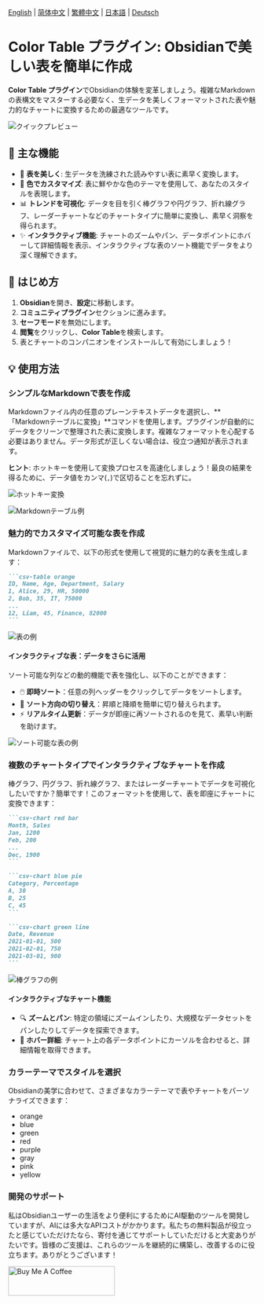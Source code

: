 [English](README.md) | [简体中文](README_zh_CN.md) | [繁體中文](README_zh_TW.md) | [日本語](README_ja.md) | [Deutsch](README_de.md)


# **Color Table プラグイン**: Obsidianで美しい表を簡単に作成

**Color Table プラグイン**でObsidianの体験を変革しましょう。複雑なMarkdownの表構文をマスターする必要なく、生データを美しくフォーマットされた表や魅力的なチャートに変換するための最適なツールです。

![クイックプレビュー](https://raw.githubusercontent.com/gradinnovate/public-raw/main/obsidian-color-table/table-anim.gif)

## 🌟 **主な機能**

- 🎨 **表を美しく**: 生データを洗練された読みやすい表に素早く変換します。
- 🌈 **色でカスタマイズ**: 表に鮮やかな色のテーマを使用して、あなたのスタイルを表現します。
- 📊 **トレンドを可視化**: データを目を引く棒グラフや円グラフ、折れ線グラフ、レーダーチャートなどのチャートタイプに簡単に変換し、素早く洞察を得られます。
- ✨ **インタラクティブ機能**: チャートのズームやパン、データポイントにホバーして詳細情報を表示、インタラクティブな表のソート機能でデータをより深く理解できます。

## 🚀 **はじめ方**

1. **Obsidian**を開き、**設定**に移動します。
2. **コミュニティプラグイン**セクションに進みます。
3. **セーフモード**を無効にします。
4. **閲覧**をクリックし、**Color Table**を検索します。
5. 表とチャートのコンパニオンをインストールして有効にしましょう！

## 💡 **使用方法**

### **シンプルなMarkdownで表を作成**

Markdownファイル内の任意のプレーンテキストデータを選択し、**「Markdownテーブルに変換」**コマンドを使用します。プラグインが自動的にデータをクリーンで整理された表に変換します。複雑なフォーマットを心配する必要はありません。データ形式が正しくない場合は、役立つ通知が表示されます。

**ヒント**: ホットキーを使用して変換プロセスを高速化しましょう！最良の結果を得るために、データ値をカンマ(`,`)で区切ることを忘れずに。

![ホットキー変換](https://raw.githubusercontent.com/gradinnovate/public-raw/main/obsidian-color-table/hotkey-anim.gif)

![Markdownテーブル例](https://raw.githubusercontent.com/gradinnovate/public-raw/main/obsidian-color-table/markdown-table-anim.gif)

### **魅力的でカスタマイズ可能な表を作成**

Markdownファイルで、以下の形式を使用して視覚的に魅力的な表を生成します：

````markdown
```csv-table orange
ID, Name, Age, Department, Salary
1, Alice, 29, HR, 50000
2, Bob, 35, IT, 75000
...
12, Liam, 45, Finance, 82000
```
````

![表の例](https://raw.githubusercontent.com/gradinnovate/public-raw/main/obsidian-color-table/table.png)

#### **インタラクティブな表：データをさらに活用**

ソート可能な列などの動的機能で表を強化し、以下のことができます：

- 🖱️ **即時ソート**：任意の列ヘッダーをクリックしてデータをソートします。
- 🔄 **ソート方向の切り替え**：昇順と降順を簡単に切り替えられます。
- ⚡ **リアルタイム更新**：データが即座に再ソートされるのを見て、素早い判断を助けます。

![ソート可能な表の例](https://raw.githubusercontent.com/gradinnovate/public-raw/main/obsidian-color-table/sorted-table.png)

### **複数のチャートタイプでインタラクティブなチャートを作成**

棒グラフ、円グラフ、折れ線グラフ、またはレーダーチャートでデータを可視化したいですか？簡単です！このフォーマットを使用して、表を即座にチャートに変換できます：

````markdown
```csv-chart red bar
Month, Sales
Jan, 1200
Feb, 200
...
Dec, 1900
```

```csv-chart blue pie
Category, Percentage
A, 30
B, 25
C, 45
```

```csv-chart green line
Date, Revenue
2021-01-01, 500
2021-02-01, 750
2021-03-01, 900
```
````

![棒グラフの例](https://raw.githubusercontent.com/gradinnovate/public-raw/main/obsidian-color-table/bar-chart.png)

#### **インタラクティブなチャート機能**

- 🔍 **ズームとパン**: 特定の領域にズームインしたり、大規模なデータセットをパンしたりしてデータを探索できます。
- 🎯 **ホバー詳細**: チャート上の各データポイントにカーソルを合わせると、詳細情報を取得できます。

### **カラーテーマでスタイルを選択**

Obsidianの美学に合わせて、さまざまなカラーテーマで表やチャートをパーソナライズできます：

- orange
- blue
- green
- red
- purple
- gray
- pink
- yellow

### **開発のサポート**

私はObsidianユーザーの生活をより便利にするためにAI駆動のツールを開発していますが、AIには多大なAPIコストがかかります。私たちの無料製品が役立ったと感じていただけたなら、寄付を通じてサポートしていただけると大変ありがたいです。皆様のご支援は、これらのツールを継続的に構築し、改善するのに役立ちます。ありがとうございます！

<a href="https://www.buymeacoffee.com/gradinnovate" target="_blank"><img src="https://cdn.buymeacoffee.com/buttons/v2/default-yellow.png" alt="Buy Me A Coffee" style="height: 60px !important;width: 217px !important;" ></a>